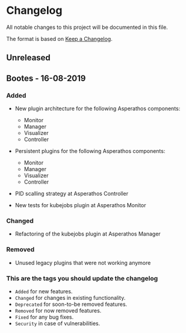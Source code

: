 
# Changelog

All notable changes to this project will be documented in this file.

The format is based on [Keep a Changelog](https://keepachangelog.com/en/1.0.0/).

## Unreleased

## Bootes - 16-08-2019
### Added
- New plugin architecture for the following Asperathos components:
   - Monitor
   - Manager
   - Visualizer
   - Controller
- Persistent plugins for the following Asperathos components:
   - Monitor
   - Manager
   - Visualizer
   - Controller
- PID scalling strategy at Asperathos Controller 

- New tests for kubejobs plugin at Asperathos Monitor

### Changed
- Refactoring of the kubejobs plugin at Asperathos Manager

###  Removed
- Unused legacy plugins that were not working anymore
### This are the tags you should update the changelog
-   `Added` for new features.
-   `Changed` for changes in existing functionality.
-   `Deprecated` for soon-to-be removed features.
-   `Removed` for now removed features.
-   `Fixed` for any bug fixes.
-   `Security` in case of vulnerabilities.


